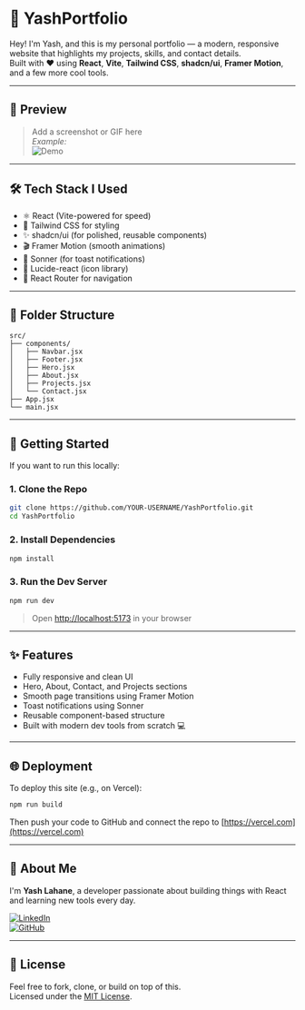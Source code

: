 
# 🚀 YashPortfolio

Hey! I'm Yash, and this is my personal portfolio — a modern, responsive website that highlights my projects, skills, and contact details.  
Built with ❤️ using **React**, **Vite**, **Tailwind CSS**, **shadcn/ui**, **Framer Motion**, and a few more cool tools.

---

## 📸 Preview

> Add a screenshot or GIF here  
> _Example:_  
> ![Demo](./screenshot.png)

---

## 🛠 Tech Stack I Used

- ⚛️ React (Vite-powered for speed)
- 💨 Tailwind CSS for styling
- ✨ shadcn/ui (for polished, reusable components)
- 🎬 Framer Motion (smooth animations)
- 🔔 Sonner (for toast notifications)
- 🧩 Lucide-react (icon library)
- 🔀 React Router for navigation

---

## 📁 Folder Structure

```
src/
├── components/
│   ├── Navbar.jsx
│   ├── Footer.jsx
│   ├── Hero.jsx
│   ├── About.jsx
│   ├── Projects.jsx
│   └── Contact.jsx
├── App.jsx
└── main.jsx
```

---

## 🚀 Getting Started

If you want to run this locally:

### 1. Clone the Repo

```bash
git clone https://github.com/YOUR-USERNAME/YashPortfolio.git
cd YashPortfolio
```

### 2. Install Dependencies

```bash
npm install
```

### 3. Run the Dev Server

```bash
npm run dev
```

> Open [http://localhost:5173](http://localhost:5173) in your browser

---

## ✨ Features

- Fully responsive and clean UI
- Hero, About, Contact, and Projects sections
- Smooth page transitions using Framer Motion
- Toast notifications using Sonner
- Reusable component-based structure
- Built with modern dev tools from scratch 💻

---

## 🌐 Deployment

To deploy this site (e.g., on Vercel):

```bash
npm run build
```

Then push your code to GitHub and connect the repo to [https://vercel.com](https://vercel.com)

---

## 👋 About Me

I'm **Yash Lahane**, a developer passionate about building things with React and learning new tools every day.

[![LinkedIn](https://img.shields.io/badge/LinkedIn-blue?logo=linkedin)](https://linkedin.com/in/YOUR-LINKEDIN)  
[![GitHub](https://img.shields.io/badge/GitHub-black?logo=github)](https://github.com/YOUR-GITHUB)

---

## 📜 License

Feel free to fork, clone, or build on top of this.  
Licensed under the [MIT License](LICENSE).

